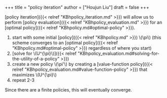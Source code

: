 +++
title = "policy iteration"
author = ["Houjun Liu"]
draft = false
+++

[policy iteration]({{< relref "KBhpolicy_iteration.md" >}}) will allow us to perform [policy evaluation]({{< relref "KBhpolicy_evaluation.md" >}}) for an [optimal policy]({{< relref "KBhpolicy.md#optimal-policy" >}}).

1.  start with some initial [policy]({{< relref "KBhpolicy.md" >}}) \\(\pi\\) (this scheme converges to an [optimal policy]({{< relref "KBhpolicy.md#optimal-policy" >}}) regardless of where you start)
2.  [solve for \\(U^{\pi}\\)]({{< relref "KBhpolicy_evaluation.md#solving-for-the-utility-of-a-policy" >}})
3.  create a new policy \\(\pi'\\) by creating a [value-function policy]({{< relref "KBhpolicy_evaluation.md#value-function-policy" >}}) that maximizes \\(U^{\pi}\\)
4.  repeat 2-3

Since there are a finite policies, this will eventually converge.
